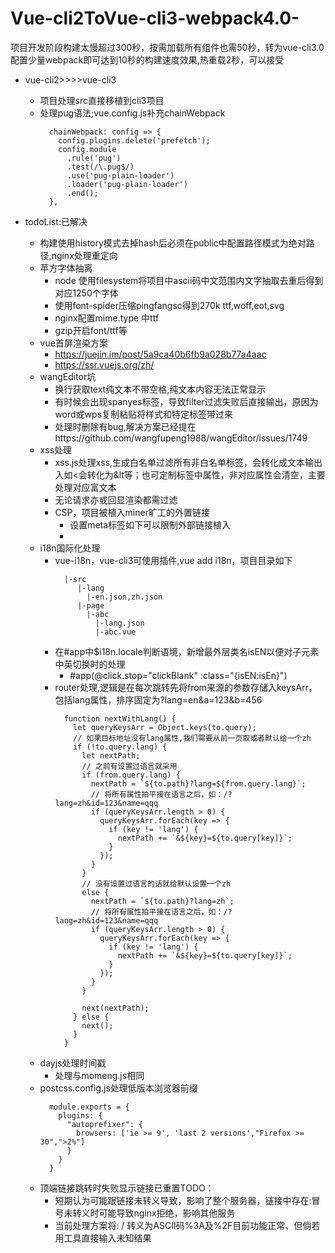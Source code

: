 # Vue-cli2ToVue-cli3-webpack4.0-
项目开发阶段构建太慢超过300秒，按需加载所有组件也需50秒，转为vue-cli3.0配置少量webpack即可达到10秒的构建速度效果,热重载2秒，可以接受
- vue-cli2>>>>vue-cli3
  - 项目处理src直接移植到cli3项目
  - 处理pug语法;vue.config.js补充chainWebpack
    ```
      chainWebpack: config => {
        config.plugins.delete('prefetch');
        config.module
          .rule('pug')
          .test(/\.pug$/)
          .use('pug-plain-loader')
          .loader('pug-plain-loader')
          .end();
      },
    ```
  
- todoList:已解决
  - 构建使用history模式去掉hash后必须在public中配置路径模式为绝对路径,nginx处理重定向
  - 苹方字体抽离
    - node 使用filesystem将项目中ascii码中文范围内文字抽取去重后得到对应1250个字体
    - 使用font-spider压缩pingfangsc得到270k ttf,woff,eot,svg
    - nginx配置mime.type 中ttf
    - gzip开启font/ttf等
  - vue首屏渲染方案
    - https://juejin.im/post/5a9ca40b6fb9a028b77a4aac
    - https://ssr.vuejs.org/zh/
  - wangEditor坑
    - 换行获取text纯文本不带空格,纯文本内容无法正常显示
    - 有时候会出现spanyes标签，导致filter过滤失败后直接输出，原因为word或wps复制粘贴将样式和特定标签带过来
    - 处理时删除有bug,解决方案已经提在https://github.com/wangfupeng1988/wangEditor/issues/1749
  - xss处理
    - xss.js处理xss,生成白名单过滤所有非白名单标签，会转化成文本输出入如<会转化为&lt等；也可定制标签中属性，非对应属性会清空，主要处理对应富文本
    - 无论请求亦或回显渲染都需过滤
    - CSP，项目被植入miner旷工的外置链接
      - 设置meta标签如下可以限制外部链接植入
      - <meta http-equiv="Content-Security-Policy" content="script-src 'self' 'unsafe-inline' 'unsafe-eval'; object-src 'none'; style-src 'self' 'unsafe-inline';">
  - i18n国际化处理
    - vue-i18n，vue-cli3可使用插件,vue add i18n，项目目录如下
      ```
        |-src
           |-lang
             |-en.json,zh.json
           |-page
             |-abc
               |-lang.json
               |-abc.vue
      ```
    - 在#app中$i18n.locale判断语境，新增最外层类名isEN以便对子元素中英切换时的处理
      - #app(@click.stop="clickBlank" :class="{isEN:isEn}")
    - router处理,逻辑是在每次跳转先将from来源的参数存储入keysArr，包括lang属性，排序固定为?lang=en&a=123&b=456
      ```
        function nextWithLang() {
          let queryKeysArr = Object.keys(to.query);
          // 如果目标地址没有lang属性,我们需要从前一页取或者默认给一个zh
          if (!to.query.lang) {
            let nextPath;
            // 之前有设置过语言就采用
            if (from.query.lang) {
              nextPath = `${to.path}?lang=${from.query.lang}`;
              // 将所有属性拍平接在语言之后，如：/?lang=zh&id=123&name=qqq
              if (queryKeysArr.length > 0) {
                queryKeysArr.forEach(key => {
                  if (key != 'lang') {
                    nextPath += `&${key}=${to.query[key]}`;
                  }
                });
              }
            }
            // 没有设置过语言的话就给默认设置一个zh
            else {
              nextPath = `${to.path}?lang=zh`;
              // 将所有属性拍平接在语言之后，如：/?lang=zh&id=123&name=qqq
              if (queryKeysArr.length > 0) {
                queryKeysArr.forEach(key => {
                  if (key != 'lang') {
                    nextPath += `&${key}=${to.query[key]}`;
                  }
                });
              }
            }

            next(nextPath);
          } else {
            next();
          }
        }
      ```
  - dayjs处理时间戳
    - 处理与momeng.js相同 
  - postcss.config.js处理低版本浏览器前缀
    ```
      module.exports = {
        plugins: {
          "autoprefixer": {
            browsers: ['ie >= 9', 'last 2 versions',"Firefox >= 30",">2%"]
          }
        }
      }
    ```
  - 顶端链接跳转时失败显示链接已重置TODO：
    - 短期认为可能跟链接未转义导致，影响了整个服务器，链接中存在:冒号未转义时可能导致nginx拒绝，影响其他服务
    - 当前处理方案将: / 转义为ASCII码%3A及%2F目前功能正常、但倘若用工具直接输入未知结果
    
